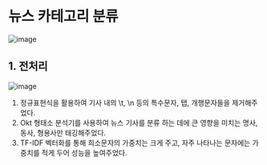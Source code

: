 # 뉴스 카테고리 분류
![image](https://github.com/gunheee-leee/Baf_News_Category_Classification/assets/143998370/fcecd4b4-894f-4080-a54e-3c2b2a714042)

## 1. 전처리
   ![image](https://github.com/gunheee-leee/Baf_News_Category_Classification/assets/143998370/2abeeb77-f1b0-4763-bc2d-98969a126efa)
   1. 정규표현식을 활용하여 기사 내의 \t, \n 등의 특수문자, 탭, 개행문자들을 제거해주었다.
   2. Okt 형태소 분석기를 사용하여 뉴스 기사를 분류 하는 데에 큰 영향을 미치는 명사, 동사, 형용사만 태깅해주었다.
   3. TF-IDF 벡터화를 통해 희소문자의 가중치는 크게 주고, 자주 나타나는 문자에는 가중치를 적게 두어 성능을 높여주었다.
